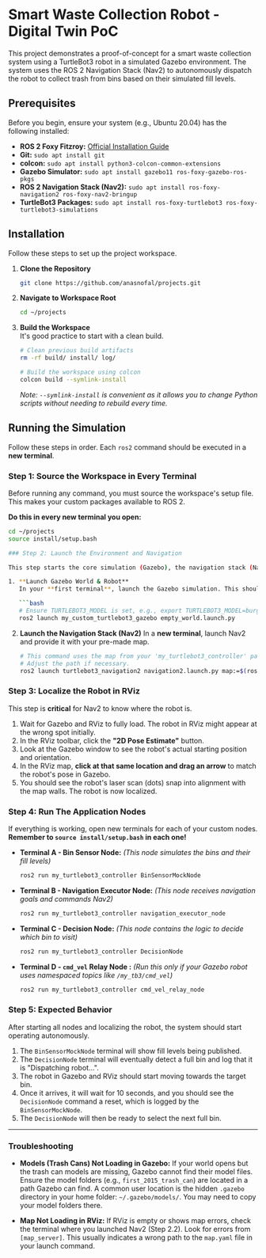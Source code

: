 # Smart Waste Collection Robot - Digital Twin PoC

This project demonstrates a proof-of-concept for a smart waste collection system using a TurtleBot3 robot in a simulated Gazebo environment. The system uses the ROS 2 Navigation Stack (Nav2) to autonomously dispatch the robot to collect trash from bins based on their simulated fill levels.

## Prerequisites

Before you begin, ensure your system (e.g., Ubuntu 20.04) has the following installed:
* **ROS 2 Foxy Fitzroy:** [Official Installation Guide](https://docs.ros.org/en/foxy/Installation/Ubuntu-Install-Debians.html)
* **Git:** `sudo apt install git`
* **colcon:** `sudo apt install python3-colcon-common-extensions`
* **Gazebo Simulator:** `sudo apt install gazebo11 ros-foxy-gazebo-ros-pkgs`
* **ROS 2 Navigation Stack (Nav2):** `sudo apt install ros-foxy-navigation2 ros-foxy-nav2-bringup`
* **TurtleBot3 Packages:** `sudo apt install ros-foxy-turtlebot3 ros-foxy-turtlebot3-simulations`

## Installation

Follow these steps to set up the project workspace.

1.  **Clone the Repository** 

    ```bash
    git clone https://github.com/anasnofal/projects.git
    ```

2.  **Navigate to Workspace Root**

    ```bash
    cd ~/projects
    ```

  

3.  **Build the Workspace**  
    It's good practice to start with a clean build.

    ```bash
    # Clean previous build artifacts
    rm -rf build/ install/ log/

    # Build the workspace using colcon
    colcon build --symlink-install
    ```
    *Note: `--symlink-install` is convenient as it allows you to change Python scripts without needing to rebuild every time.*

## Running the Simulation

Follow these steps in order. Each `ros2` command should be executed in a **new terminal**.

### Step 1: Source the Workspace in Every Terminal

Before running any command, you must source the workspace's setup file. This makes your custom packages available to ROS 2.

**Do this in every new terminal you open:**

```bash
cd ~/projects
source install/setup.bash

### Step 2: Launch the Environment and Navigation

This step starts the core simulation (Gazebo), the navigation stack (Nav2), and the visualization tool (RViz).

1. **Launch Gazebo World & Robot**
   In your **first terminal**, launch the Gazebo simulation. This should open the simulator window with your world and the TurtleBot3 model.

   ```bash
   # Ensure TURTLEBOT3_MODEL is set, e.g., export TURTLEBOT3_MODEL=burger
   ros2 launch my_custom_turtlebot3_gazebo empty_world.launch.py
   ```

2. **Launch the Navigation Stack (Nav2)**
   In a **new terminal**, launch Nav2 and provide it with your pre-made map.

   ```bash
   # This command uses the map from your 'my_turtlebot3_controller' package.
   # Adjust the path if necessary.
   ros2 launch turtlebot3_navigation2 navigation2.launch.py map:=$(ros2 pkg prefix my_turtlebot3_controller)/share/my_turtlebot3_controller/maps/big_map.yaml
   ```


### Step 3: Localize the Robot in RViz

This step is **critical** for Nav2 to know where the robot is.

1. Wait for Gazebo and RViz to fully load. The robot in RViz might appear at the wrong spot initially.
2. In the RViz toolbar, click the **"2D Pose Estimate"** button.
3. Look at the Gazebo window to see the robot's actual starting position and orientation.
4. In the RViz map, **click at that same location and drag an arrow** to match the robot's pose in Gazebo.
5. You should see the robot's laser scan (dots) snap into alignment with the map walls. The robot is now localized.

### Step 4: Run The Application Nodes

If everything is working, open new terminals for each of your custom nodes. **Remember to `source install/setup.bash` in each one!**

* **Terminal A - Bin Sensor Node:**
  *(This node simulates the bins and their fill levels)*

  ```bash
  ros2 run my_turtlebot3_controller BinSensorMockNode
  ```

* **Terminal B - Navigation Executor Node:**
  *(This node receives navigation goals and commands Nav2)*

  ```bash
  ros2 run my_turtlebot3_controller navigation_executor_node
  ```

* **Terminal C - Decision Node:**
  *(This node contains the logic to decide which bin to visit)*

  ```bash
  ros2 run my_turtlebot3_controller DecisionNode
  ```

* **Terminal D - `cmd_vel` Relay Node :**
  *(Run this only if your Gazebo robot uses namespaced topics like `/my_tb3/cmd_vel`)*

  ```bash
  ros2 run my_turtlebot3_controller cmd_vel_relay_node
  ```

### Step 5: Expected Behavior

After starting all nodes and localizing the robot, the system should start operating autonomously.

1. The `BinSensorMockNode` terminal will show fill levels being published.
2. The `DecisionNode` terminal will eventually detect a full bin and log that it is "Dispatching robot...".
3. The robot in Gazebo and RViz should start moving towards the target bin.
4. Once it arrives, it will wait for 10 seconds, and you should see the `DecisionNode` command a reset, which is logged by the `BinSensorMockNode`.
5. The `DecisionNode` will then be ready to select the next full bin.

---

### Troubleshooting

* **Models (Trash Cans) Not Loading in Gazebo:**
  If your world opens but the trash can models are missing, Gazebo cannot find their model files. Ensure the model folders (e.g., `first_2015_trash_can`) are located in a path Gazebo can find. A common user location is the hidden `.gazebo` directory in your home folder: `~/.gazebo/models/`. You may need to copy your model folders there.

* **Map Not Loading in RViz:**
  If RViz is empty or shows map errors, check the terminal where you launched Nav2 (Step 2.2). Look for errors from `[map_server]`. This usually indicates a wrong path to the `map.yaml` file in your launch command.


